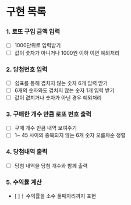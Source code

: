 # 구현 목록

### 1. 로또 구입 금액 입력
- [ ] 1000단위로 입력받기
- [ ] 값이 숫자가 아니거나 1000원 이하 이면 예외처리

### 2. 당첨번호 입력
- [ ] 쉽표를 통해 겹치지 않는 숫자 6개 입력 받기
- [ ] 6개의 숫자와도 겹치지 않는 숫자 1개 입력 받기
- [ ] 값이 겺치거나 숫자가 아닌 경우 예외처리

### 3. 구매한 개수 만큼 로또 번호 출력
- [ ] 구매 개수 만큼 내역 보여주기
- [ ] 1~ 45 사이의 중복되지 않는 6개 숫자 오름차순 정렬

### 4. 당첨내역 출력
- [ ] 당첨 내역을 당첨 개수와 함께 출력

### 5. 수익률 계산
- [ ]ㅓ 수익률을 소수 둘째자리까지 표현

